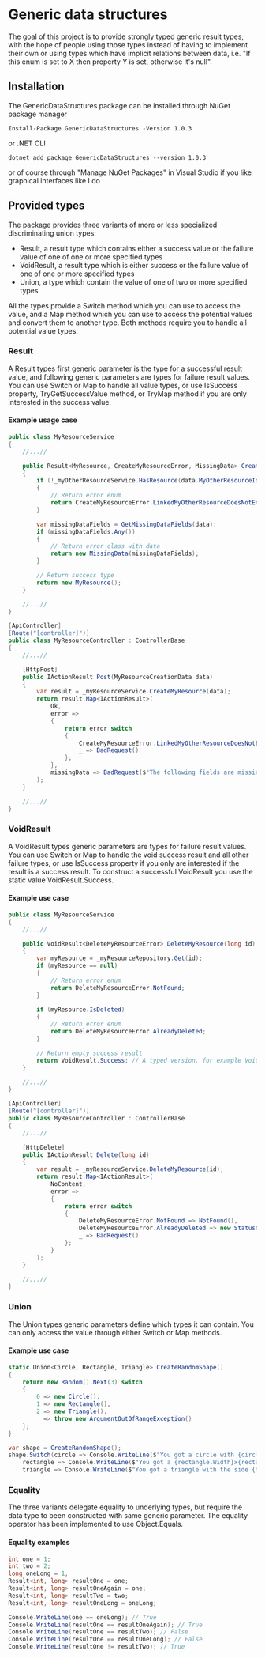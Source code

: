 # Generic data structures
The goal of this project is to provide strongly typed generic result types, with the hope of people using those types instead of having to implement their own or using types which have implicit relations between data, i.e. "If this enum is set to X then property Y is set, otherwise it's null".

## Installation
The GenericDataStructures package can be installed through NuGet package manager
```
Install-Package GenericDataStructures -Version 1.0.3
```
or .NET CLI
```
dotnet add package GenericDataStructures --version 1.0.3
```
or of course through "Manage NuGet Packages" in Visual Studio if you like graphical interfaces like I do

## Provided types
The package provides three variants of more or less specialized discriminating union types:
  - Result, a result type which contains either a success value or the failure value of one of one or more specified types
  - VoidResult, a result type which is either success or the failure value of one of one or more specified types
  - Union, a type which contain the value of one of two or more specified types

All the types provide a Switch method which you can use to access the value, and a Map method which you can use to access the potential values and convert them to another type. Both methods require you to handle all potential value types.

### Result
A Result types first generic parameter is the type for a successful result value, and following generic parameters are types for failure result values. You can use Switch or Map to handle all value types, or use IsSuccess property, TryGetSuccessValue method, or TryMap method if you are only interested in the success value.

#### Example usage case
```csharp
public class MyResourceService
{
    //...//

    public Result<MyResource, CreateMyResourceError, MissingData> CreateMyResource(MyResourceCreationData data)
    {
        if (!_myOtherResourceService.HasResource(data.MyOtherResourceId))
        {
            // Return error enum
            return CreateMyResourceError.LinkedMyOtherResourceDoesNotExist;
        }

        var missingDataFields = GetMissingDataFields(data);
        if (missingDataFields.Any())
        {
            // Return error class with data
            return new MissingData(missingDataFields);
        }

        // Return success type
        return new MyResource();
    }

    //...//
}

[ApiController]
[Route("[controller]")]
public class MyResourceController : ControllerBase
{
    //...//

    [HttpPost]
    public IActionResult Post(MyResourceCreationData data)
    {
        var result = _myResourceService.CreateMyResource(data);
        return result.Map<IActionResult>(
            Ok,
            error =>
            {
                return error switch
                {
                    CreateMyResourceError.LinkedMyOtherResourceDoesNotExist => BadRequest("Couldn't find linked resource MyOtherResource"),
                    _ => BadRequest()
                };
            },
            missingData => BadRequest($"The following fields are missing: {string.Join(", ", missingData)}")
        );
    }

    //...//
}
```

### VoidResult
A VoidResult types generic parameters are types for failure result values. You can use Switch or Map to handle the void success result and all other failure types, or use IsSuccess property if you only are interested if the result is a success result. To construct a successful VoidResult you use the static value VoidResult.Success.

#### Example use case
```csharp
public class MyResourceService
{   
    //...//

    public VoidResult<DeleteMyResourceError> DeleteMyResource(long id)
    {
        var myResource = _myResourceRepository.Get(id);
        if (myResource == null)
        {
            // Return error enum
            return DeleteMyResourceError.NotFound;
        }

        if (myResource.IsDeleted)
        {
            // Return error enum
            return DeleteMyResourceError.AlreadyDeleted;
        }

        // Return empty success result
        return VoidResult.Success; // A typed version, for example VoidResult<DeleteMyResourceError>.Success, is also available, which can be useful when returning from a generic method
    }

    //...//
}

[ApiController]
[Route("[controller]")]
public class MyResourceController : ControllerBase
{    
    //...//

    [HttpDelete]
    public IActionResult Delete(long id)
    {
        var result = _myResourceService.DeleteMyResource(id);
        return result.Map<IActionResult>(
            NoContent,
            error =>
            {
                return error switch
                {
                    DeleteMyResourceError.NotFound => NotFound(),
                    DeleteMyResourceError.AlreadyDeleted => new StatusCodeResult(410),
                    _ => BadRequest()
                };
            }
        );
    }

    //...//
}
```

### Union
The Union types generic parameters define which types it can contain. You can only access the value through either Switch or Map methods.

#### Example use case
```csharp
static Union<Circle, Rectangle, Triangle> CreateRandomShape()
{
    return new Random().Next(3) switch
    {
        0 => new Circle(),
        1 => new Rectangle(),
        2 => new Triangle(),
        _ => throw new ArgumentOutOfRangeException()
    };
}

var shape = CreateRandomShape();
shape.Switch(circle => Console.WriteLine($"You got a circle with {circle.Diameter} in diameter!"),
    rectangle => Console.WriteLine($"You got a {rectangle.Width}x{rectangle.Height} rectangle!"),
    triangle => Console.WriteLine($"You got a triangle with the side {triangle.Length}!"));
```

### Equality
The three variants delegate equality to underlying types, but require the data type to been constructed with same generic parameter. The equality operator has been implemented to use Object.Equals.

#### Equality examples
```csharp
int one = 1;
int two = 2;
long oneLong = 1;
Result<int, long> resultOne = one;
Result<int, long> resultOneAgain = one;
Result<int, long> resultTwo = two;
Result<int, long> resultOneLong = oneLong;

Console.WriteLine(one == oneLong); // True
Console.WriteLine(resultOne == resultOneAgain); // True
Console.WriteLine(resultOne == resultTwo); // False
Console.WriteLine(resultOne == resultOneLong); // False
Console.WriteLine(resultOne != resultTwo); // True
```
